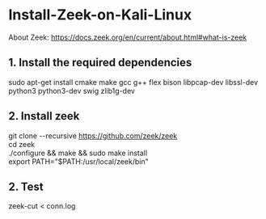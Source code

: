 # Install-Zeek-on-Kali-Linux <br/>
About Zeek: https://docs.zeek.org/en/current/about.html#what-is-zeek
## 1. Install the required dependencies <br />
sudo apt-get install cmake make gcc g++ flex bison libpcap-dev libssl-dev python3 python3-dev swig zlib1g-dev <br />
## 2. Install zeek
git clone --recursive https://github.com/zeek/zeek <br />
cd zeek <br /> 
./configure && make && sudo make install <br />
export PATH="$PATH:/usr/local/zeek/bin" 
## 2. Test <br/>
zeek-cut < conn.log

